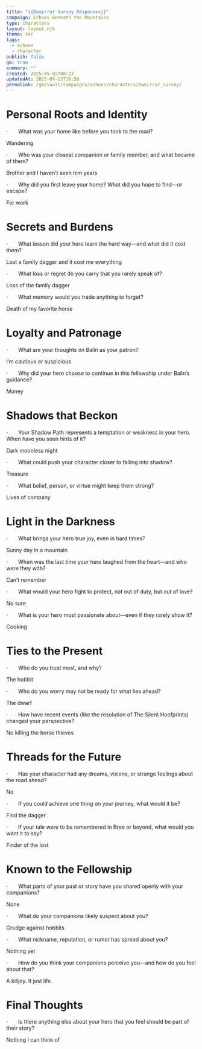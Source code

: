 ```yaml
---
title: "{{Damirror Survey Responses}}"
campaign: Echoes Beneath the Mountains
type: characters
layout: layout.njk
theme: tor
tags:
  - echoes
  - character
publish: false
gm: true
summary: ""
created: 2025-05-02T00:23
updatedAt: 2025-09-13T16:56
permalink: /gm/vault/campaigns/echoes/characters/damirror_survey/
---
```

# Personal Roots and Identity

·       What was your home like before you took to the road?

Wandering

·       Who was your closest companion or family member, and what became of them?

Brother and I haven’t seen him years

·       Why did you first leave your home? What did you hope to find—or escape?

For work

# Secrets and Burdens

·       What lesson did your hero learn the hard way—and what did it cost them?

Lost a family dagger and it cost me everything

·       What loss or regret do you carry that you rarely speak of?

Loss of the family dagger

·       What memory would you trade anything to forget?

Death of my favorite horse

# Loyalty and Patronage

·       What are your thoughts on Balin as your patron?

I’m cautious or suspicious

·       Why did your hero choose to continue in this fellowship under Balin’s guidance?

Money

# Shadows that Beckon

·       Your Shadow Path represents a temptation or weakness in your hero. When have you seen hints of it?

Dark moonless night

·       What could push your character closer to falling into shadow?

Treasure

·       What belief, person, or virtue might keep them strong?

Lives of company

# Light in the Darkness

·       What brings your hero true joy, even in hard times?

Sunny day in a mountain

·       When was the last time your hero laughed from the heart—and who were they with?

Can’t remember

·       What would your hero fight to protect, not out of duty, but out of love?

No sure

·       What is your hero most passionate about—even if they rarely show it?

Cooking

# Ties to the Present

·       Who do you trust most, and why?

The hobbit

·       Who do you worry may not be ready for what lies ahead?

The dwarf

·       How have recent events (like the resolution of The Silent Hoofprints) changed your perspective?

No killing the horse thieves

# Threads for the Future

·       Has your character had any dreams, visions, or strange feelings about the road ahead?

No

·       If you could achieve one thing on your journey, what would it be?

Find the dagger

·       If your tale were to be remembered in Bree or beyond, what would you want it to say?

Finder of the lost

# Known to the Fellowship

·       What parts of your past or story have you shared openly with your companions?

None

·       What do your companions likely suspect about you?

Grudge against hobbits

·       What nickname, reputation, or rumor has spread about you?

Nothing yet

·       How do you think your companions perceive you—and how do you feel about that?

A killjoy. It just life

# Final Thoughts

·       Is there anything else about your hero that you feel should be part of their story?

Nothing I can think of